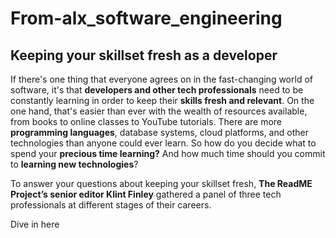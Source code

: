 # From-alx_software_engineering



## Keeping your skillset fresh as a developer
If there's one thing that everyone agrees on in the fast-changing world of software, it's that **developers and other tech professionals** need to be constantly learning in order to keep their **skills fresh and relevant**. On the one hand, that's easier than ever with the wealth of resources available, from books to online classes to YouTube tutorials. There are more **programming languages**, database systems, cloud platforms, and other technologies than anyone could ever learn. So how do you decide what to spend your **precious time learning?** And how much time should you commit to **learning new technologies**?

To answer your questions about keeping your skillset fresh, **The ReadME Project’s senior editor Klint Finley** gathered a panel of three tech professionals at different stages of their careers.

Dive in here
